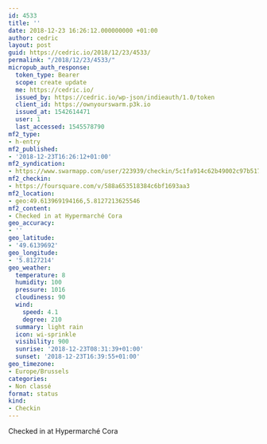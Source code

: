 ```yaml
---
id: 4533
title: ''
date: 2018-12-23 16:26:12.000000000 +01:00
author: cedric
layout: post
guid: https://cedric.io/2018/12/23/4533/
permalink: "/2018/12/23/4533/"
micropub_auth_response:
  token_type: Bearer
  scope: create update
  me: https://cedric.io/
  issued_by: https://cedric.io/wp-json/indieauth/1.0/token
  client_id: https://ownyourswarm.p3k.io
  issued_at: 1542614471
  user: 1
  last_accessed: 1545578790
mf2_type:
- h-entry
mf2_published:
- '2018-12-23T16:26:12+01:00'
mf2_syndication:
- https://www.swarmapp.com/user/223939/checkin/5c1fa914c62b49002c97b517
mf2_checkin:
- https://foursquare.com/v/588a653518384c6bf1693aa3
mf2_location:
- geo:49.613969194166,5.8127213625546
mf2_content:
- Checked in at Hypermarché Cora
geo_accuracy:
- ''
geo_latitude:
- '49.6139692'
geo_longitude:
- '5.8127214'
geo_weather:
  temperature: 8
  humidity: 100
  pressure: 1016
  cloudiness: 90
  wind:
    speed: 4.1
    degree: 210
  summary: light rain
  icon: wi-sprinkle
  visibility: 900
  sunrise: '2018-12-23T08:31:39+01:00'
  sunset: '2018-12-23T16:39:55+01:00'
geo_timezone:
- Europe/Brussels
categories:
- Non classé
format: status
kind:
- Checkin
---
```

Checked in at Hypermarché Cora